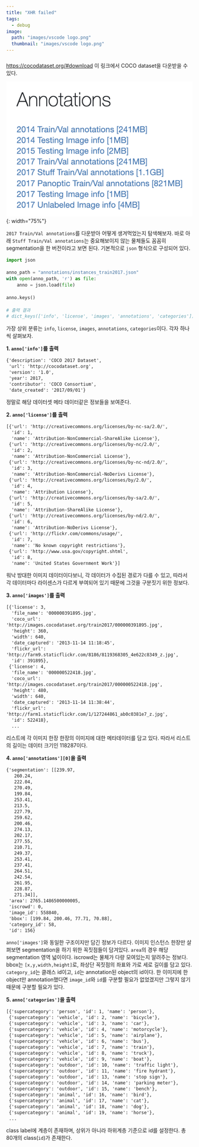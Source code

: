```yaml
---
title: "XHR failed"
tags:
  - debug
image:
  path: "images/vscode logo.png"
  thumbnail: "images/vscode logo.png"
---
```



### 

https://cocodataset.org/#download 이 링크에서 COCO dataset을 다운받을 수 있다.

![](../images/2023-11-03-10-01-13.png){: width="75%"}

`2017 Train/Val annotations`를 다운받아 어떻게 생겨먹었는지 탐색해보자. 바로 아래 `Stuff Train/Val annotations`는 중요해보이지 않는 물체들도 꼼꼼히 segmentation을 한 버전이라고 보면 된다. 기본적으로 `json` 형식으로 구성되어 있다.


```python
import json

anno_path = "annotations/instances_train2017.json"
with open(anno_path, 'r') as file:
    anno = json.load(file)

anno.keys()

# 출력 결과
# dict_keys(['info', 'license', 'images', 'annotations', 'categories'])
```

가장 상위 분류는 `info`, `license`, `images`, `annotations`, `categories`이다. 각자 하나씩 살펴보자.

**1. `anno['info']`를 출력**

```
{'description': 'COCO 2017 Dataset',
 'url': 'http://cocodataset.org',
 'version': '1.0',
 'year': 2017,
 'contributor': 'COCO Consortium',
 'date_created': '2017/09/01'}
```
정말로 해당 데이터셋 메타 데이터같은 정보들을 보여준다.

**2. `anno['license']`를 출력**

```
[{'url': 'http://creativecommons.org/licenses/by-nc-sa/2.0/',
  'id': 1,
  'name': 'Attribution-NonCommercial-ShareAlike License'},
 {'url': 'http://creativecommons.org/licenses/by-nc/2.0/',
  'id': 2,
  'name': 'Attribution-NonCommercial License'},
 {'url': 'http://creativecommons.org/licenses/by-nc-nd/2.0/',
  'id': 3,
  'name': 'Attribution-NonCommercial-NoDerivs License'},
 {'url': 'http://creativecommons.org/licenses/by/2.0/',
  'id': 4,
  'name': 'Attribution License'},
 {'url': 'http://creativecommons.org/licenses/by-sa/2.0/',
  'id': 5,
  'name': 'Attribution-ShareAlike License'},
 {'url': 'http://creativecommons.org/licenses/by-nd/2.0/',
  'id': 6,
  'name': 'Attribution-NoDerivs License'},
 {'url': 'http://flickr.com/commons/usage/',
  'id': 7,
  'name': 'No known copyright restrictions'},
 {'url': 'http://www.usa.gov/copyright.shtml',
  'id': 8,
  'name': 'United States Government Work'}]
```
워낙 방대한 이미지 데이터이다보니, 각 데이터가 수집된 경로가 다를 수 있고, 따라서 각 데이터마다 라이센스가 다르게 부여되어 있기 때문에 그것을 구분짓기 위한 정보다.

**3. `anno['images']`를 출력**

```
[{'license': 3,
  'file_name': '000000391895.jpg',
  'coco_url': 'http://images.cocodataset.org/train2017/000000391895.jpg',
  'height': 360,
  'width': 640,
  'date_captured': '2013-11-14 11:18:45',
  'flickr_url': 'http://farm9.staticflickr.com/8186/8119368305_4e622c8349_z.jpg',
  'id': 391895},
 {'license': 4,
  'file_name': '000000522418.jpg',
  'coco_url': 'http://images.cocodataset.org/train2017/000000522418.jpg',
  'height': 480,
  'width': 640,
  'date_captured': '2013-11-14 11:38:44',
  'flickr_url': 'http://farm1.staticflickr.com/1/127244861_ab0c0381e7_z.jpg',
  'id': 522418}, 
  ...
```
리스트에 각 이미지 한장 한장의 이미지에 대한 메타데이터를 담고 
있다. 따라서 리스트의 길이는 데이터 크기인 118287이다.

**4. `anno['annotations'][0]`을 출력**
```
{'segmentation': [[239.97,
   260.24,
   222.04,
   270.49,
   199.84,
   253.41,
   213.5,
   227.79,
   259.62,
   200.46,
   274.13,
   202.17,
   277.55,
   210.71,
   249.37,
   253.41,
   237.41,
   264.51,
   242.54,
   261.95,
   228.87,
   271.34]],
 'area': 2765.1486500000005,
 'iscrowd': 0,
 'image_id': 558840,
 'bbox': [199.84, 200.46, 77.71, 70.88],
 'category_id': 58,
 'id': 156}
```
`anno['images']`와 동일한 구조이지만 담긴 정보가 다르다. 이미지 인스턴스 한장만 살펴보면 segmentation을 하기 위한 꼭짓점들이 담겨있다. `area`의 경우 해당 segmentation 영역 넓이이다.
iscrowd는 물체가 다량 모여있는지 알려주는 정보다. bbox는 `[x,y,width,height]`로, 좌상단 꼭짓점의 좌표와 가로 세로 길이를 담고 있다. `category_id`는 클래스 id이고, `id`는 annotation된 object의 id이다. 한 이미지에 한 object만 annotation했다면 `image_id`와 `id`를 구분할 필요가 없었겠지만 그렇지 않기 때문에 구분할 필요가 있다.


**5. `anno['categories']`을 출력**
```
[{'supercategory': 'person', 'id': 1, 'name': 'person'},
 {'supercategory': 'vehicle', 'id': 2, 'name': 'bicycle'},
 {'supercategory': 'vehicle', 'id': 3, 'name': 'car'},
 {'supercategory': 'vehicle', 'id': 4, 'name': 'motorcycle'},
 {'supercategory': 'vehicle', 'id': 5, 'name': 'airplane'},
 {'supercategory': 'vehicle', 'id': 6, 'name': 'bus'},
 {'supercategory': 'vehicle', 'id': 7, 'name': 'train'},
 {'supercategory': 'vehicle', 'id': 8, 'name': 'truck'},
 {'supercategory': 'vehicle', 'id': 9, 'name': 'boat'},
 {'supercategory': 'outdoor', 'id': 10, 'name': 'traffic light'},
 {'supercategory': 'outdoor', 'id': 11, 'name': 'fire hydrant'},
 {'supercategory': 'outdoor', 'id': 13, 'name': 'stop sign'},
 {'supercategory': 'outdoor', 'id': 14, 'name': 'parking meter'},
 {'supercategory': 'outdoor', 'id': 15, 'name': 'bench'},
 {'supercategory': 'animal', 'id': 16, 'name': 'bird'},
 {'supercategory': 'animal', 'id': 17, 'name': 'cat'},
 {'supercategory': 'animal', 'id': 18, 'name': 'dog'},
 {'supercategory': 'animal', 'id': 19, 'name': 'horse'},
 ...
```
class label에 계층이 존재하며, 상위가 아니라 하위계층 기준으로 id를 설정한다. 총 80개의 class(`id`)가 존재한다.












